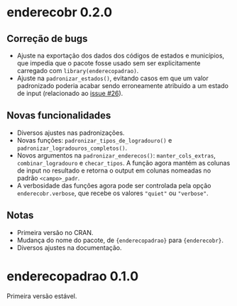 # enderecobr 0.2.0

## Correção de bugs

- Ajuste na exportação dos dados dos códigos de estados e municípios, que
impedia que o pacote fosse usado sem ser explicitamente carregado com
`library(enderecopadrao)`.
- Ajuste na `padronizar_estados()`, evitando casos em que um valor padronizado
  poderia acabar sendo erroneamente atribuído a um estado de input (relacionado
  ao [issue #26](https://github.com/ipeaGIT/enderecobr/issues/26)).

## Novas funcionalidades

- Diversos ajustes nas padronizações.
- Novas funções: `padronizar_tipos_de_logradouro()` e
  `padronizar_logradouros_completos()`.
- Novos argumentos na `padronizar_enderecos()`: `manter_cols_extras`,
  `combinar_logradouro` e `checar_tipos`. A função agora mantém as
  colunas de input no resultado e retorna o output em colunas nomeadas no padrão
  `<campo>_padr`.
- A verbosidade das funções agora pode ser controlada pela opção
  `enderecobr.verbose`, que recebe os valores `"quiet"` ou `"verbose"`.

## Notas

- Primeira versão no CRAN.
- Mudança do nome do pacote, de `{enderecopadrao}` para `{enderecobr}`.
- Diversos ajustes na documentação.

# enderecopadrao 0.1.0

Primeira versão estável.
